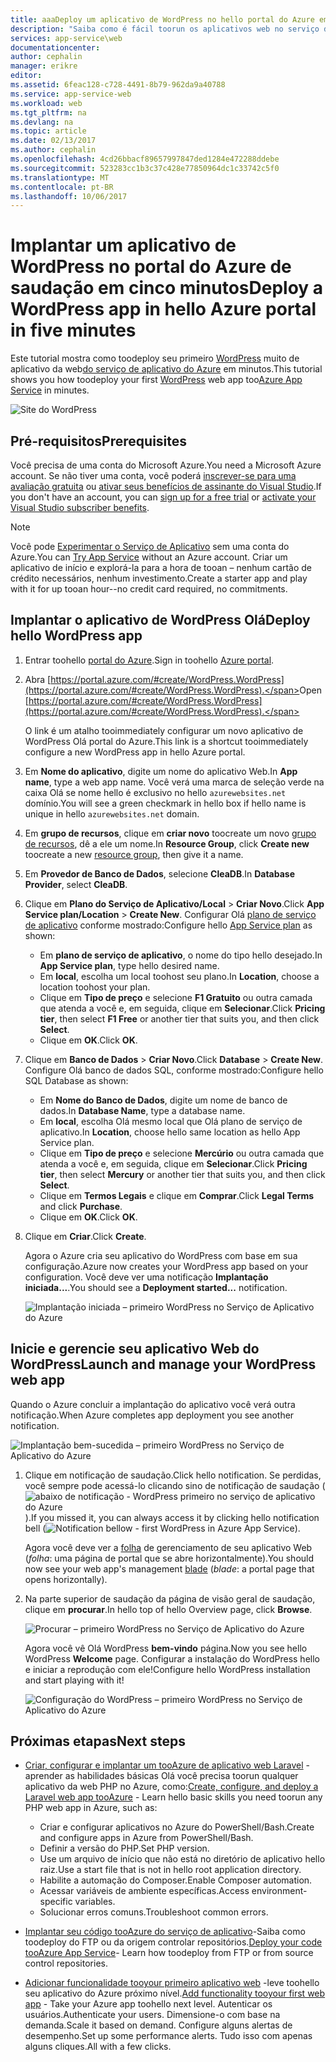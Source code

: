 ```yaml
---
title: aaaDeploy um aplicativo de WordPress no hello portal do Azure em cinco minutos | Microsoft Docs
description: "Saiba como é fácil toorun os aplicativos web no serviço de aplicativo ao implantar um aplicativo de WordPress. Veja os resultados imediatamente."
services: app-service\web
documentationcenter: 
author: cephalin
manager: erikre
editor: 
ms.assetid: 6feac128-c728-4491-8b79-962da9a40788
ms.service: app-service-web
ms.workload: web
ms.tgt_pltfrm: na
ms.devlang: na
ms.topic: article
ms.date: 02/13/2017
ms.author: cephalin
ms.openlocfilehash: 4cd26bbacf89657997847ded1284e472288ddebe
ms.sourcegitcommit: 523283cc1b3c37c428e77850964dc1c33742c5f0
ms.translationtype: MT
ms.contentlocale: pt-BR
ms.lasthandoff: 10/06/2017
---
```

# <a name="deploy-a-wordpress-app-in-hello-azure-portal-in-five-minutes"></a><span data-ttu-id="e3df9-104">Implantar um aplicativo de WordPress no portal do Azure de saudação em cinco minutos</span><span class="sxs-lookup"><span data-stu-id="e3df9-104">Deploy a WordPress app in hello Azure portal in five minutes</span></span>

<span data-ttu-id="e3df9-105">Este tutorial mostra como toodeploy seu primeiro [WordPress](https://wordpress.org/) muito de aplicativo da web[do serviço de aplicativo do Azure](../app-service/app-service-value-prop-what-is.md) em minutos.</span><span class="sxs-lookup"><span data-stu-id="e3df9-105">This tutorial shows you how toodeploy your first [WordPress](https://wordpress.org/) web app too[Azure App Service](../app-service/app-service-value-prop-what-is.md) in minutes.</span></span>

![Site do WordPress](./media/app-service-web-get-started-php-portal/wpdashboard.png)

## <a name="prerequisites"></a><span data-ttu-id="e3df9-107">Pré-requisitos</span><span class="sxs-lookup"><span data-stu-id="e3df9-107">Prerequisites</span></span>
<span data-ttu-id="e3df9-108">Você precisa de uma conta do Microsoft Azure.</span><span class="sxs-lookup"><span data-stu-id="e3df9-108">You need a Microsoft Azure account.</span></span> <span data-ttu-id="e3df9-109">Se não tiver uma conta, você poderá [inscrever-se para uma avaliação gratuita](https://azure.microsoft.com/pricing/free-trial/?WT.mc_id=A261C142F) ou [ativar seus benefícios de assinante do Visual Studio](https://azure.microsoft.com/pricing/member-offers/msdn-benefits-details/?WT.mc_id=A261C142F).</span><span class="sxs-lookup"><span data-stu-id="e3df9-109">If you don't have an account, you can [sign up for a free trial](https://azure.microsoft.com/pricing/free-trial/?WT.mc_id=A261C142F) or [activate your Visual Studio subscriber benefits](https://azure.microsoft.com/pricing/member-offers/msdn-benefits-details/?WT.mc_id=A261C142F).</span></span>

> [!NOTE]
> <span data-ttu-id="e3df9-110">Você pode [Experimentar o Serviço de Aplicativo](https://azure.microsoft.com/try/app-service/) sem uma conta do Azure.</span><span class="sxs-lookup"><span data-stu-id="e3df9-110">You can [Try App Service](https://azure.microsoft.com/try/app-service/) without an Azure account.</span></span> <span data-ttu-id="e3df9-111">Criar um aplicativo de início e explorá-la para a hora de tooan – nenhum cartão de crédito necessários, nenhum investimento.</span><span class="sxs-lookup"><span data-stu-id="e3df9-111">Create a starter app and play with it for up tooan hour--no credit card required, no commitments.</span></span>
> 
> 

## <a name="deploy-hello-wordpress-app"></a><span data-ttu-id="e3df9-112">Implantar o aplicativo de WordPress Olá</span><span class="sxs-lookup"><span data-stu-id="e3df9-112">Deploy hello WordPress app</span></span>
1. <span data-ttu-id="e3df9-113">Entrar toohello [portal do Azure](https://portal.azure.com).</span><span class="sxs-lookup"><span data-stu-id="e3df9-113">Sign in toohello [Azure portal](https://portal.azure.com).</span></span>

2. <span data-ttu-id="e3df9-114">Abra [https://portal.azure.com/#create/WordPress.WordPress](https://portal.azure.com/#create/WordPress.WordPress).</span><span class="sxs-lookup"><span data-stu-id="e3df9-114">Open [https://portal.azure.com/#create/WordPress.WordPress](https://portal.azure.com/#create/WordPress.WordPress).</span></span>

    <span data-ttu-id="e3df9-115">O link é um atalho tooimmediately configurar um novo aplicativo de WordPress Olá portal do Azure.</span><span class="sxs-lookup"><span data-stu-id="e3df9-115">This link is a shortcut tooimmediately configure a new WordPress app in hello Azure portal.</span></span>

3. <span data-ttu-id="e3df9-116">Em **Nome do aplicativo**, digite um nome do aplicativo Web.</span><span class="sxs-lookup"><span data-stu-id="e3df9-116">In **App name**, type a web app name.</span></span> <span data-ttu-id="e3df9-117">Você verá uma marca de seleção verde na caixa Olá se nome hello é exclusivo no hello `azurewebsites.net` domínio.</span><span class="sxs-lookup"><span data-stu-id="e3df9-117">You will see a green checkmark in hello box if hello name is unique in hello `azurewebsites.net` domain.</span></span>
   
5. <span data-ttu-id="e3df9-118">Em **grupo de recursos**, clique em **criar novo** toocreate um novo [grupo de recursos](../azure-resource-manager/resource-group-overview.md), dê a ele um nome.</span><span class="sxs-lookup"><span data-stu-id="e3df9-118">In **Resource Group**, click **Create new** toocreate a new [resource group](../azure-resource-manager/resource-group-overview.md), then give it a name.</span></span>

6. <span data-ttu-id="e3df9-119">Em **Provedor de Banco de Dados**, selecione **CleaDB**.</span><span class="sxs-lookup"><span data-stu-id="e3df9-119">In **Database Provider**, select **CleaDB**.</span></span>

7. <span data-ttu-id="e3df9-120">Clique em **Plano do Serviço de Aplicativo/Local** > **Criar Novo**.</span><span class="sxs-lookup"><span data-stu-id="e3df9-120">Click **App Service plan/Location** > **Create New**.</span></span> <span data-ttu-id="e3df9-121">Configurar Olá [plano de serviço de aplicativo](../app-service/azure-web-sites-web-hosting-plans-in-depth-overview.md) conforme mostrado:</span><span class="sxs-lookup"><span data-stu-id="e3df9-121">Configure hello [App Service plan](../app-service/azure-web-sites-web-hosting-plans-in-depth-overview.md) as shown:</span></span>

    - <span data-ttu-id="e3df9-122">Em **plano de serviço de aplicativo**, o nome do tipo hello desejado.</span><span class="sxs-lookup"><span data-stu-id="e3df9-122">In **App Service plan**, type hello desired name.</span></span>
    - <span data-ttu-id="e3df9-123">Em **local**, escolha um local toohost seu plano.</span><span class="sxs-lookup"><span data-stu-id="e3df9-123">In **Location**, choose a location toohost your plan.</span></span>
    - <span data-ttu-id="e3df9-124">Clique em **Tipo de preço** e selecione **F1 Gratuito** ou outra camada que atenda a você e, em seguida, clique em **Selecionar**.</span><span class="sxs-lookup"><span data-stu-id="e3df9-124">Click **Pricing tier**, then select **F1 Free** or another tier that suits you, and then click **Select**.</span></span>
    - <span data-ttu-id="e3df9-125">Clique em **OK**.</span><span class="sxs-lookup"><span data-stu-id="e3df9-125">Click **OK**.</span></span>

8. <span data-ttu-id="e3df9-126">Clique em **Banco de Dados** > **Criar Novo**.</span><span class="sxs-lookup"><span data-stu-id="e3df9-126">Click **Database** > **Create New**.</span></span> <span data-ttu-id="e3df9-127">Configure Olá banco de dados SQL, conforme mostrado:</span><span class="sxs-lookup"><span data-stu-id="e3df9-127">Configure hello SQL Database as shown:</span></span>

    - <span data-ttu-id="e3df9-128">Em **Nome do Banco de Dados**, digite um nome de banco de dados.</span><span class="sxs-lookup"><span data-stu-id="e3df9-128">In **Database Name**, type a database name.</span></span> 
    - <span data-ttu-id="e3df9-129">Em **local**, escolha Olá mesmo local que Olá plano de serviço de aplicativo.</span><span class="sxs-lookup"><span data-stu-id="e3df9-129">In **Location**, choose hello same location as hello App Service plan.</span></span>
    - <span data-ttu-id="e3df9-130">Clique em **Tipo de preço** e selecione **Mercúrio** ou outra camada que atenda a você e, em seguida, clique em **Selecionar**.</span><span class="sxs-lookup"><span data-stu-id="e3df9-130">Click **Pricing tier**, then select **Mercury** or another tier that suits you, and then click **Select**.</span></span>
    - <span data-ttu-id="e3df9-131">Clique em **Termos Legais** e clique em **Comprar**.</span><span class="sxs-lookup"><span data-stu-id="e3df9-131">Click **Legal Terms** and click **Purchase**.</span></span>
    - <span data-ttu-id="e3df9-132">Clique em **OK**.</span><span class="sxs-lookup"><span data-stu-id="e3df9-132">Click **OK**.</span></span>

9. <span data-ttu-id="e3df9-133">Clique em **Criar**.</span><span class="sxs-lookup"><span data-stu-id="e3df9-133">Click **Create**.</span></span>

    <span data-ttu-id="e3df9-134">Agora o Azure cria seu aplicativo do WordPress com base em sua configuração.</span><span class="sxs-lookup"><span data-stu-id="e3df9-134">Azure now creates your WordPress app based on your configuration.</span></span> <span data-ttu-id="e3df9-135">Você deve ver uma notificação **Implantação iniciada...**.</span><span class="sxs-lookup"><span data-stu-id="e3df9-135">You should see a **Deployment started...** notification.</span></span>

    ![Implantação iniciada – primeiro WordPress no Serviço de Aplicativo do Azure](./media/app-service-web-get-started-php-portal/deployment-started.png)
   
## <a name="launch-and-manage-your-wordpress-web-app"></a><span data-ttu-id="e3df9-137">Inicie e gerencie seu aplicativo Web do WordPress</span><span class="sxs-lookup"><span data-stu-id="e3df9-137">Launch and manage your WordPress web app</span></span>

<span data-ttu-id="e3df9-138">Quando o Azure concluir a implantação do aplicativo você verá outra notificação.</span><span class="sxs-lookup"><span data-stu-id="e3df9-138">When Azure completes app deployment you see another notification.</span></span>

![Implantação bem-sucedida – primeiro WordPress no Serviço de Aplicativo do Azure](./media/app-service-web-get-started-php-portal/deployment-succeeded.png)

1. <span data-ttu-id="e3df9-140">Clique em notificação de saudação.</span><span class="sxs-lookup"><span data-stu-id="e3df9-140">Click hello notification.</span></span> <span data-ttu-id="e3df9-141">Se perdidas, você sempre pode acessá-lo clicando sino de notificação de saudação (![abaixo de notificação - WordPress primeiro no serviço de aplicativo do Azure](./media/app-service-web-get-started-dotnet-portal/notification.png)).</span><span class="sxs-lookup"><span data-stu-id="e3df9-141">If you missed it, you can always access it by clicking hello notification bell (![Notification bellow - first WordPress in Azure App Service](./media/app-service-web-get-started-dotnet-portal/notification.png)).</span></span>

    <span data-ttu-id="e3df9-142">Agora você deve ver a [folha](../azure-resource-manager/resource-group-portal.md#manage-resources) de gerenciamento de seu aplicativo Web (*folha*: uma página de portal que se abre horizontalmente).</span><span class="sxs-lookup"><span data-stu-id="e3df9-142">You should now see your web app's management [blade](../azure-resource-manager/resource-group-portal.md#manage-resources) (*blade*: a portal page that opens horizontally).</span></span>

3. <span data-ttu-id="e3df9-143">Na parte superior de saudação da página de visão geral de saudação, clique em **procurar**.</span><span class="sxs-lookup"><span data-stu-id="e3df9-143">In hello top of hello Overview page, click **Browse**.</span></span>
   
    ![Procurar – primeiro WordPress no Serviço de Aplicativo do Azure](./media/app-service-web-get-started-php-portal/browse.png)

    <span data-ttu-id="e3df9-145">Agora você vê Olá WordPress **bem-vindo** página.</span><span class="sxs-lookup"><span data-stu-id="e3df9-145">Now you see hello WordPress **Welcome** page.</span></span> <span data-ttu-id="e3df9-146">Configurar a instalação do WordPress hello e iniciar a reprodução com ele!</span><span class="sxs-lookup"><span data-stu-id="e3df9-146">Configure hello WordPress installation and start playing with it!</span></span>

    ![Configuração do WordPress – primeiro WordPress no Serviço de Aplicativo do Azure](./media/app-service-web-get-started-php-portal/wordpress-config.png)
    
## <a name="next-steps"></a><span data-ttu-id="e3df9-148">Próximas etapas</span><span class="sxs-lookup"><span data-stu-id="e3df9-148">Next steps</span></span>
* <span data-ttu-id="e3df9-149">[Criar, configurar e implantar um tooAzure de aplicativo web Laravel](app-service-web-php-get-started.md) -aprender as habilidades básicas Olá você precisa toorun qualquer aplicativo da web PHP no Azure, como:</span><span class="sxs-lookup"><span data-stu-id="e3df9-149">[Create, configure, and deploy a Laravel web app tooAzure](app-service-web-php-get-started.md) - Learn hello basic skills you need toorun any PHP web app in Azure, such as:</span></span>

    * <span data-ttu-id="e3df9-150">Criar e configurar aplicativos no Azure do PowerShell/Bash.</span><span class="sxs-lookup"><span data-stu-id="e3df9-150">Create and configure apps in Azure from PowerShell/Bash.</span></span>
    * <span data-ttu-id="e3df9-151">Definir a versão do PHP.</span><span class="sxs-lookup"><span data-stu-id="e3df9-151">Set PHP version.</span></span>
    * <span data-ttu-id="e3df9-152">Use um arquivo de início que não está no diretório de aplicativo hello raiz.</span><span class="sxs-lookup"><span data-stu-id="e3df9-152">Use a start file that is not in hello root application directory.</span></span>
    * <span data-ttu-id="e3df9-153">Habilite a automação do Composer.</span><span class="sxs-lookup"><span data-stu-id="e3df9-153">Enable Composer automation.</span></span>
    * <span data-ttu-id="e3df9-154">Acessar variáveis de ambiente específicas.</span><span class="sxs-lookup"><span data-stu-id="e3df9-154">Access environment-specific variables.</span></span>
    * <span data-ttu-id="e3df9-155">Solucionar erros comuns.</span><span class="sxs-lookup"><span data-stu-id="e3df9-155">Troubleshoot common errors.</span></span>

* <span data-ttu-id="e3df9-156">[Implantar seu código tooAzure do serviço de aplicativo](web-sites-deploy.md)-Saiba como toodeploy do FTP ou da origem controlar repositórios.</span><span class="sxs-lookup"><span data-stu-id="e3df9-156">[Deploy your code tooAzure App Service](web-sites-deploy.md)- Learn how toodeploy from FTP or from source control repositories.</span></span>
* <span data-ttu-id="e3df9-157">[Adicionar funcionalidade tooyour primeiro aplicativo web](app-service-web-get-started-2.md) -leve toohello seu aplicativo do Azure próximo nível.</span><span class="sxs-lookup"><span data-stu-id="e3df9-157">[Add functionality tooyour first web app](app-service-web-get-started-2.md) - Take your Azure app toohello next level.</span></span> <span data-ttu-id="e3df9-158">Autenticar os usuários.</span><span class="sxs-lookup"><span data-stu-id="e3df9-158">Authenticate your users.</span></span> <span data-ttu-id="e3df9-159">Dimensione-o com base na demanda.</span><span class="sxs-lookup"><span data-stu-id="e3df9-159">Scale it based on demand.</span></span> <span data-ttu-id="e3df9-160">Configure alguns alertas de desempenho.</span><span class="sxs-lookup"><span data-stu-id="e3df9-160">Set up some performance alerts.</span></span> <span data-ttu-id="e3df9-161">Tudo isso com apenas alguns cliques.</span><span class="sxs-lookup"><span data-stu-id="e3df9-161">All with a few clicks.</span></span>

